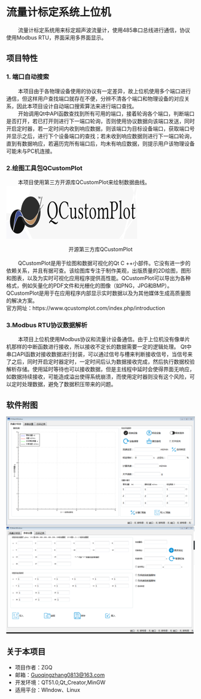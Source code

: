 # 流量计标定系统上位机

&#160; &#160; &#160; &#160; 流量计标定系统用来标定超声波流量计，使用485串口总线进行通信，协议使用Modbus RTU，界面采用多界面显示。

## 项目特性
### 1. 端口自动搜索
&#160; &#160; &#160; &#160; 本项目由于各物理设备使用的协议有一定差异，故上位机使用多个端口进行通信，但这样用户查找端口就存在不便，分辨不清各个端口和物理设备的对应关系，因此本项目设计自动端口搜索算法来进行端口查找。<br/>
&#160; &#160; &#160; &#160; 开始调用Qt中API函数查找到所有可用的端口，接着轮询各个端口，判断端口是否打开，若已打开则进行下一端口轮询，否则使用协议数据向该端口发送，同时开启定时器，若一定时间内收到响应数据，则该端口为目标设备端口，获取端口号并显示之后，进行下个设备端口的查找；若未收到响应数据则进行下一端口轮询，直到有数据响应，若遍历完所有端口后，均未有响应数据，则提示用户该物理设备可能未与PC机连接。

### 2.绘图工具包QCustomPlot
&#160; &#160; &#160; &#160; 本项目使用第三方开源库QCustomPlot来绘制数据曲线。<br/>
![QCustomPlot](https://github.com/ZhangYiXiSucceed/FlowCalibration/blob/master/IMG/QCustomPlot.jpg)<br/>
<center>开源第三方库QCustomPlot</center><br/>
&#160; &#160; &#160; &#160; QCustomPlot是用于绘图和数据可视化的Qt C ++小部件。它没有进一步的依赖关系，并且有据可查。该绘图库专注于制作美观，出版质量的2D绘图，图形和图表，以及为实时可视化应用程序提供高性能。QCustomPlot可以导出为各种格式，例如矢量化的PDF文件和光栅化的图像（如PNG，JPG和BMP）。QCustomPlot是用于在应用程序内部显示实时数据以及为其他媒体生成高质量图的解决方案。<br/>
官方网址：https://www.qcustomplot.com/index.php/introduction

### 3.Modbus RTU协议数据解析
&#160; &#160; &#160; &#160; 本项目上位机使用Modbus协议和流量计设备通信。由于上位机没有像单片机那样的中断函数进行接收，所以接收不定长的数据需要一定的逻辑处理。
Qt中串口API函数对接收数据进行封装，可以通过信号与槽来判断接收信号，当信号来了之后，同时开启定时器定时，一定时间后认为数据接收完成，然后执行数据校验解析存储。使用延时等待也可以接收数据，但是主线程中延时会使得界面无响应，如数据持续接收，可能造成溢出使得系统崩溃，而使用定时器则没有这个风险，可以定时处理数据，避免了数据积压带来的问题。

## 软件附图
![FlowCalibration](https://github.com/ZhangYiXiSucceed/FlowCalibration/blob/master/IMG/FlowCalibration.png)
![SetParameter](https://github.com/ZhangYiXiSucceed/FlowCalibration/blob/master/IMG/SetParameter.png)
## 关于本项目
+ 项目作者：ZGQ
+ 邮箱：Guoqingzhang0813@163.com
+ 开发环境：QT51.0,Qt_Creator,MinGW
+ 适用平台：WIndow、Linux

